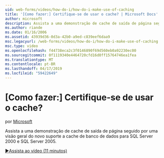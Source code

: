 ```yaml
---
uid: web-forms/videos/how-do-i/how-do-i-make-use-of-caching
title: '[Como fazer:] Certifique-se de usar o cache? | Microsoft Docs'
author: microsoft
description: Assista a uma demonstração de cache de saída de página seguido por uma visão geral do novo suporte a cache de banco de dados para SQL Server 2000 e SQL Server 2005.
ms.author: riande
ms.date: 01/16/2006
ms.assetid: 43939d36-0d3a-42b0-a9ed-c839eef6daa9
msc.legacyurl: /web-forms/videos/how-do-i/how-do-i-make-use-of-caching
msc.type: video
ms.openlocfilehash: f44738eca2c3f0146890f69d560eb0a92230ec00
ms.sourcegitcommit: 0f1119340e4464720cfd16d0ff15764746ea1fea
ms.translationtype: MT
ms.contentlocale: pt-BR
ms.lasthandoff: 04/17/2019
ms.locfileid: "59422649"
---
```

# <a name="how-do-i-make-use-of-caching"></a>[Como fazer:] Certifique-se de usar o cache?

por [Microsoft](https://github.com/microsoft)

Assista a uma demonstração de cache de saída de página seguido por uma visão geral do novo suporte a cache de banco de dados para SQL Server 2000 e SQL Server 2005.

[&#9654;Assista ao vídeo (11 minutos)](https://channel9.msdn.com/Blogs/ASP-NET-Site-Videos/how-do-i-make-use-of-caching)
